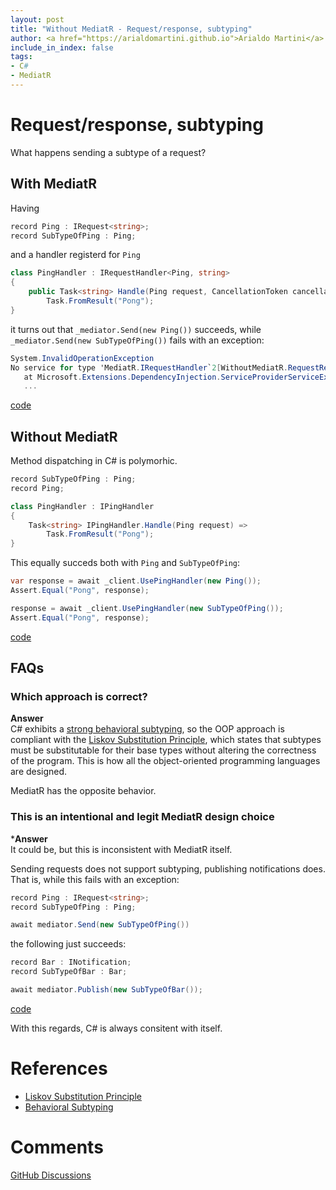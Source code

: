 ```yaml
---
layout: post
title: "Without MediatR - Request/response, subtyping"
author: <a href="https://arialdomartini.github.io">Arialdo Martini</a>
include_in_index: false
tags:
- C#
- MediatR
---
```

# Request/response, subtyping
What happens sending a subtype of a request?

## With MediatR
Having

```csharp
record Ping : IRequest<string>;
record SubTypeOfPing : Ping;
```

and a handler registerd for `Ping`

```csharp
class PingHandler : IRequestHandler<Ping, string>
{
    public Task<string> Handle(Ping request, CancellationToken cancellationToken) => 
        Task.FromResult("Pong");
}
```

it turns out that `_mediator.Send(new Ping())` succeeds, while `_mediator.Send(new SubTypeOfPing())` fails with an exception:

```csharp
System.InvalidOperationException
No service for type 'MediatR.IRequestHandler`2[WithoutMediatR.RequestResponseSubtyping.<With>__SubTypeOfPing,System.String]' has been registered.
   at Microsoft.Extensions.DependencyInjection.ServiceProviderServiceExtensions.GetRequiredService(IServiceProvider provider, Type serviceType)
   ...
```
[code](https://github.com/arialdomartini/without-mediatr/blob/master/src/WithoutMediatR/RequestResponseSubtyping/With.cs)

## Without MediatR
Method dispatching in C# is polymorhic.

```csharp
record SubTypeOfPing : Ping;
record Ping;

class PingHandler : IPingHandler
{
    Task<string> IPingHandler.Handle(Ping request) => 
        Task.FromResult("Pong");
}
```

This equally succeds both with `Ping` and `SubTypeOfPing`:

```csharp
var response = await _client.UsePingHandler(new Ping());
Assert.Equal("Pong", response);

response = await _client.UsePingHandler(new SubTypeOfPing());
Assert.Equal("Pong", response);
```
[code](https://github.com/arialdomartini/without-mediatr/blob/master/src/WithoutMediatR/RequestResponseSubtyping/Without.cs)


## FAQs
### Which approach is correct?
**Answer**<br/>
C# exhibits a [strong behavioral subtyping][behavioral-subtyping], so the OOP approach is compliant with the [Liskov Substitution Principle][liskov], which states that subtypes must be substitutable for their base types without altering the correctness of the program. This is how all the object-oriented programming languages are designed.

MediatR has the opposite behavior.

### This is an intentional and legit MediatR design choice
***Answer**<br/>
It could be, but this is inconsistent with MediatR itself.

Sending requests does not support subtyping, publishing notifications does.<br/>
That is, while this fails with an exception:

```csharp
record Ping : IRequest<string>;
record SubTypeOfPing : Ping;

await mediator.Send(new SubTypeOfPing())
```

the following just succeeds:

```csharp
record Bar : INotification;
record SubTypeOfBar : Bar;

await mediator.Publish(new SubTypeOfBar());
```
[code](https://github.com/arialdomartini/without-mediatr/blob/master/src/WithoutMediatR/RequestResponseSubtyping/With.cs)

With this regards, C# is always consitent with itself.


# References
* [Liskov Substitution Principle][liskov]
* [Behavioral Subtyping][behavioral-subtyping]

# Comments
[GitHub Discussions](https://github.com/arialdomartini/arialdomartini.github.io/discussions/22)

[liskov]: https://en.wikipedia.org/wiki/Liskov_substitution_principle
[behavioral-subtyping]: https://en.wikipedia.org/wiki/Behavioral_subtyping
